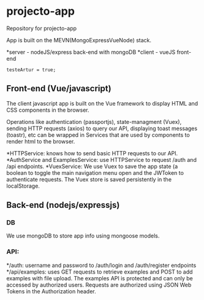 # projecto-app
Repository for projecto-app

App is built on the MEVN(MongoExpressVueNode) stack.

*server - nodeJS/express back-end with mongoDB
*client - vueJS front-end

```
testeArtur = true;
```

## Front-end (Vue/javascript)

The client javascript app is built on the Vue framework to display HTML and CSS components in the browser.

Operations like authentication (passportjs), state-managment (Vuex), sending HTTP requests (axios) to query our API, displaying toast messages (toastr), etc can be wrapped in Services that are used by components to render html to the browser. 

*HTTPService: knows how to send basic HTTP requests to our API. 
*AuthService and ExamplesService: use HTTPService to request /auth and /api endpoints. 
*VuexService: We use Vuex to save the app state (a boolean to toggle the main navigation menu open and the JWToken to authenticate requests. The Vuex store is saved persistently in the localStorage.

## Back-end (nodejs/expressjs) 

### DB
We use mongoDB to store app info using mongoose models.

### API:

*/auth: username and password to /auth/login and /auth/register endpoints
*/api/examples: uses GET requests to retrieve examples and POST to add examples with file upload. The examples API is protected and can only be accessed by authorized users. Requests are authorized using JSON Web Tokens in the Authorization header.